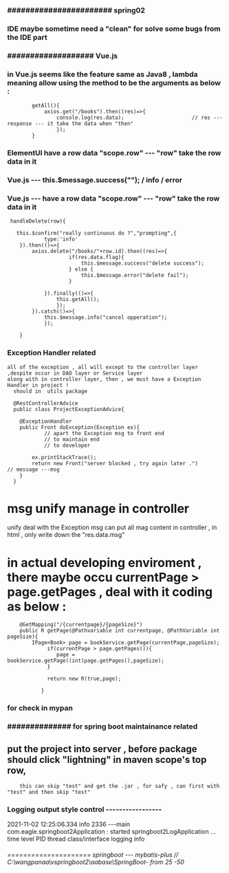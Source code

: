 ### ####################### spring02

### IDE maybe sometime need a "clean" for solve some bugs from the IDE part 

### ################### Vue.js ###############
### in Vue.js seems like the feature same as Java8 , lambda meaning allow using the method to be the arguments as below :
			getAll(){
				axios.get("/books").then((res)=>{
					console.log(res.data);						// res --- response --- it take the data when "then"
					});
			}
### ElementUI   have a row data   "scope.row" --- "row" take the row data in it 

### Vue.js     ---   this.$message.success("");   / info  / error 
### Vue.js     ---     have a row data   "scope.row" --- "row" take the row data in it        
     
     handleDelete(row){ 
     
       this.$confirm("really continuous do ?","prompting",{
     			type:'info'
     	}).then(()=>{
     		axios.delete("/books/"+row.id).then((res)=>{
     					if(res.data.flag){
     						this.$message.success("delete success");
     					} else {
     						this.$message.error("delete fail");
     					}

     			}).finally(()=>{
     				this.getAll();
     				});
     		}).catch(()=>{
     			this.$message.info("cancel opperation");
     			});

     	}


### Exception Handler related
    all of the exception , all will except to the controller layer ,despite occur in DAO layer or Service layer
    along with in controller layer, then , we must have a Exception Handler in project !
      should in  utils package

      @RestControllerAdvice
      public class ProjectExceptionAdvice{

        @ExceptionHandler
      	public Front doException(Exception ex){
      			// apart the Exception msg to front end
      			// to maintain end 
      			// to developer

      		ex.printStackTrace(); 
      		return new Front("server blocked , try again later .")              // message ---msg
      	}
      } 
# msg unify manage in controller
unify deal with the Exception msg can put all mag content in controller , in html , only write down the "res.data.msg"

# in actual developing enviroment , there maybe occu currentPage > page.getPages , deal with it coding as below :
                
		@GetMapping("/{currentpage}/{pageSize}")
		public R getPage(@Pathvariable int currentpage, @PathVariable int pageSize){
			IPage<Book> page = bookService.getPage(currentPage,pageSize);
                 if(currentPage > page.getPages()){
                 	page = bookService.getPage((int)page.getPages(),pageSize); 
                 }

                 return new R(true,page); 

               }  

### for check in mypan

### ############## for spring boot maintainance related
## put the project into server , before package should click "lightning" in maven scope's top row,
		this can skip "test" and get the .jar , for safy , can first with "test" and then skip "test"
			
### Logging output style control -----------------

   2021-11-02 12:25:06.334 info   2336 ---main com.eagle.springboot2Application : started springboot2LogApplication ...
     time                  level  PID     thread		class/interface                  logging info	

###### =====================    springboot --- mybatis-plus    // C:\wangpanaa\vspringboot2\aabase\SpringBoot- from 25 -50